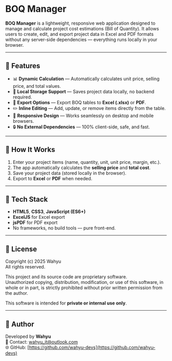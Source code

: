 # BOQ Manager

**BOQ Manager** is a lightweight, responsive web application designed to manage and calculate project cost estimations (Bill of Quantity). It allows users to create, edit, and export project data in Excel and PDF formats without any server-side dependencies — everything runs locally in your browser.

---

## 🚀 Features

- 📊 **Dynamic Calculation** — Automatically calculates unit price, selling price, and total values.  
- 💾 **Local Storage Support** — Saves project data locally, no backend required.  
- 🧾 **Export Options** — Export BOQ tables to **Excel (.xlsx)** or **PDF**.  
- ✏️ **Inline Editing** — Add, update, or remove items directly from the table.  
- 📱 **Responsive Design** — Works seamlessly on desktop and mobile browsers.  
- 🔒 **No External Dependencies** — 100% client-side, safe, and fast.

---

## 🧠 How It Works

1. Enter your project items (name, quantity, unit, unit price, margin, etc.).  
2. The app automatically calculates the **selling price** and **total cost**.  
3. Save your project data (stored locally in the browser).  
4. Export to **Excel** or **PDF** when needed.


---

## 🧰 Tech Stack

- **HTML5**, **CSS3**, **JavaScript (ES6+)**  
- **ExcelJS** for Excel export  
- **jsPDF** for PDF export  
- No frameworks, no build tools — pure front-end.

---

## 📄 License

Copyright (c) 2025 Wahyu  
All rights reserved.

This project and its source code are proprietary software.  
Unauthorized copying, distribution, modification, or use of this software, in whole or in part, is strictly prohibited without prior written permission from the author.  

This software is intended for **private or internal use only**.

---

## 👤 Author

Developed by **Wahyu**  
📧 Contact: wahyu_it@outlook.com  
🌐 GitHub: [https://github.com/wahyu-devs](https://github.com/wahyu-devs)
